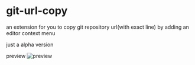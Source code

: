 # git-url-copy
an extension for you to copy git repository url(with exact line) by adding an editor context menu

just a alpha version

preview
![preview](https://img.alicdn.com/imgextra/i2/O1CN01KtPrfC1Q9ofDrNrH2_!!6000000001934-2-tps-485-401.png)

